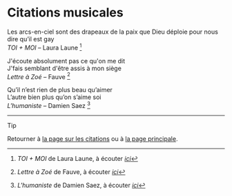 # Citations musicales


Les arcs-en-ciel sont des drapeaux de la paix que Dieu déploie pour nous dire qu’il est gay  
*TOI + MOI* – Laura Laune [^TOI+MOI]

[^TOI+MOI]: *TOI + MOI* de Laura Laune, à écouter [*ici*](https://youtu.be/i__mG_vthHg?si=duP5lEWB6QMgmj9e)



J'écoute absolument pas ce qu'on me dit  
J'fais semblant d'être assis à mon siège  
*Lettre à Zoé* – Fauve [^Lettre-Zoé]

[^Lettre-Zoé]: *Lettre à Zoé* de Fauve, à écouter [*ici*](https://youtu.be/hWVnpLe_MbQ?si=i0RHAzM7167dMNXj)



Qu’il n’est rien de plus beau qu’aimer  
L’autre bien plus qu’on s’aime soi  
*L'humaniste* – Damien Saez [^L'humaniste]

[^L'humaniste]: *L'humaniste* de Damien Saez, à écouter [*ici*](https://youtu.be/G-oS3rv5eX0?si=hsC13E2g3-AXieh0)



<!--
citation  
*titre* – artiste [^titre]

[^titre]: *titre* de artiste, à écouter [*ici*](lien.com)
-->




---

> [!TIP]  
> Retourner à [la page sur les citations](README.md) ou à [la page principale](../README.md).